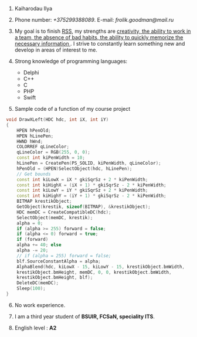 1. Kaiharodau Ilya

2. Phone number: _+375299388089_. E-mail: _frolik.goodman@mail.ru_

3. My goal is to finish [RSS](https://app.rs.school/), my strengths are <ins> creativity, the ability to work in a team, the absence of bad habits, the ability to quickly memorize the necessary information </ins>. I strive to constantly learn something new and develop in areas of interest to me.

4. Strong knowledge of programming languages: 
      * Delphi
      * C++
      * C
      * PHP
      * Swift

5. Sample code of a function of my course project 
 ```c++
void DrawXLeft(HDC hdc, int iX, int iY)
{
     HPEN hPenOld;
     HPEN hLinePen;
     HWND hWnd;
     COLORREF qLineColor;
     qLineColor = RGB(255, 0, 0);
     const int kiPenWidth = 10;
     hLinePen = CreatePen(PS_SOLID, kiPenWidth, qLineColor);
     hPenOld = (HPEN)SelectObject(hdc, hLinePen);
     // Get bounds
     const int kiLowX = iX * gkiSqrSz + 2 * kiPenWidth;
     const int kiHighX = (iX + 1) * gkiSqrSz - 2 * kiPenWidth;
     const int kiLowY = iY * gkiSqrSz + 2 * kiPenWidth;
     const int kiHighY = (iY + 1) * gkiSqrSz - 2 * kiPenWidth;
     BITMAP krestikObject;
     GetObject(krestik, sizeof(BITMAP), &krestikObject);
     HDC memDC = CreateCompatibleDC(hdc);
     SelectObject(memDC, krestik);
     alpha = 0;
     if (alpha >= 255) forward = false;
     if (alpha <= 0) forward = true;
     if (forward)
     alpha += 40; else
     alpha -= 20;
     // if (alpha = 255) forward = false;
     blf.SourceConstantAlpha = alpha;
     AlphaBlend(hdc, kiLowX - 15, kiLowY - 15, krestikObject.bmWidth,
     krestikObject.bmHeight, memDC, 0, 0, krestikObject.bmWidth,
     krestikObject.bmHeight, blf);
     DeleteDC(memDC);
     Sleep(100);
}            
```
6. No work experience.

7. I am a third year student of **BSUIR, FCSaN, speciality ITS**. 

8. English level : **А2**
